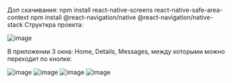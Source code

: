 Доп скачивания: 
npm install react-native-screens react-native-safe-area-context
npm install @react-navigation/native @react-navigation/native-stack
Структкра проекта: 

![image](https://user-images.githubusercontent.com/68331365/159175999-b95cc2b4-c714-4bd1-9436-d8cdb341b63e.png)

В приложении 3 окна: Home, Details, Messages, между которыми можно переходит по кнопке:

![image](https://user-images.githubusercontent.com/68331365/159179760-6135a537-9579-443b-8301-5582399b63ef.png)
![image](https://user-images.githubusercontent.com/68331365/159179775-adb2a16f-2940-4282-aa1f-8bec47709259.png)
![image](https://user-images.githubusercontent.com/68331365/159179784-324a8c80-9a6d-469e-b56e-4db1ee7cfad8.png)
![image](https://user-images.githubusercontent.com/68331365/159179834-ebc03ad5-8468-4899-b077-e8507ff17baf.png)


